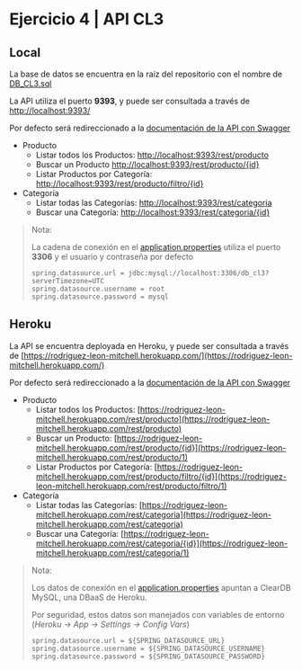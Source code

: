 # Ejercicio 4 | API CL3

## Local
La base de datos se encuentra en la raíz del repositorio con el nombre de [DB_CL3.sql](https://github.com/mishrole/Spring_API-CL3/blob/main/DB_CL3.sql)

La API utiliza el puerto **9393**, y puede ser consultada a través de [http://localhost:9393/](http://localhost:9393/)

Por defecto será redireccionado a la [documentación de la API con Swagger](http://localhost:9393/swagger-ui.html)

- Producto
  - Listar todos los Productos: [http://localhost:9393/rest/producto](http://localhost:9393/rest/producto)
  - Buscar un Producto [http://localhost:9393/rest/producto/{id}](http://localhost:9393/rest/producto/1)
  - Listar Productos por Categoría: [http://localhost:9393/rest/producto/filtro/{id}](http://localhost:9393/rest/producto/filtro/1)
- Categoría
  - Listar todas las Categorías: [http://localhost:9393/rest/categoria](http://localhost:9393/rest/categoria)
  - Buscar una Categoría: [http://localhost:9393/rest/categoria/{id}](http://localhost:9393/rest/categoria/1)
  
> Nota:
> 
> La cadena de conexión en el [application.properties](https://github.com/mishrole/Spring_API-CL3/blob/main/src/main/resources/application.properties) utiliza el puerto **3306** y el usuario y contraseña por defecto
> ```
> spring.datasource.url = jdbc:mysql://localhost:3306/db_cl3?serverTimezone=UTC
>spring.datasource.username = root
>spring.datasource.password = mysql
> ```

## Heroku
La API se encuentra deployada en Heroku, y puede ser consultada a través de [https://rodriguez-leon-mitchell.herokuapp.com/](https://rodriguez-leon-mitchell.herokuapp.com/)

Por defecto será redireccionado a la [documentación de la API con Swagger](https://rodriguez-leon-mitchell.herokuapp.com/swagger-ui.html)

- Producto
  - Listar todos los Productos: [https://rodriguez-leon-mitchell.herokuapp.com/rest/producto](https://rodriguez-leon-mitchell.herokuapp.com/rest/producto)
  - Buscar un Producto: [https://rodriguez-leon-mitchell.herokuapp.com/rest/producto/{id}](https://rodriguez-leon-mitchell.herokuapp.com/rest/producto/1)
  - Listar Productos por Categoría: [https://rodriguez-leon-mitchell.herokuapp.com/rest/producto/filtro/{id}](https://rodriguez-leon-mitchell.herokuapp.com/rest/producto/filtro/1)
- Categoría
  - Listar todas las Categorías: [https://rodriguez-leon-mitchell.herokuapp.com/rest/categoria](https://rodriguez-leon-mitchell.herokuapp.com/rest/categoria)
  - Buscar una Categoría: [https://rodriguez-leon-mitchell.herokuapp.com/rest/categoria/{id}](https://rodriguez-leon-mitchell.herokuapp.com/rest/categoria/1)
  
> Nota:
>
> Los datos de conexión en el [application.properties](https://github.com/mishrole/Spring_API-CL3/blob/heroku/src/main/resources/application.properties) apuntan a ClearDB MySQL, una DBaaS de Heroku.
> 
> Por seguridad, estos datos son manejados con variables de entorno (*Heroku -> App -> Settings -> Config Vars*)
> ```
> spring.datasource.url = ${SPRING_DATASOURCE_URL}
>spring.datasource.username = ${SPRING_DATASOURCE_USERNAME}
>spring.datasource.password = ${SPRING_DATASOURCE_PASSWORD}
> ```